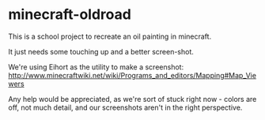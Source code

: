 minecraft-oldroad
=================

This is a school project to recreate an oil painting in minecraft.

It just needs some touching up and a better screen-shot.

We're using Eihort as the utility to make a screenshot:
http://www.minecraftwiki.net/wiki/Programs_and_editors/Mapping#Map_Viewers

Any help would be appreciated, as we're sort of stuck right now - colors are off, not much detail, and our screenshots aren't in the right perspective.


